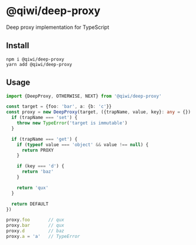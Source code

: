 # @qiwi/deep-proxy
Deep proxy implementation for TypeScript

## Install
```shell script
npm i @qiwi/deep-proxy
yarn add @qiwi/deep-proxy
```

## Usage
```typescript
import {DeepProxy, OTHERWISE, NEXT} from '@qiwi/deep-proxy'

const target = {foo: 'bar', a: {b: 'c'}}
const proxy = new DeepProxy(target, ({trapName, value, key}: any = {}) => {
  if (trapName === 'set') {
    throw new TypeError('target is immutable')
  }

  if (trapName === 'get') {
    if (typeof value === 'object' && value !== null) {
      return PROXY
    }

    if (key === 'd') {
      return 'baz'
    }

    return 'qux'
  }

  return DEFAULT
})

proxy.foo       // qux
proxy.bar       // qux
proxy.d         // baz
proxy.a = 'a'   // TypeError
```
